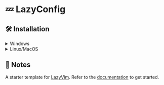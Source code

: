 # 💤 LazyConfig

## 🛠️ Installation

<details>
  <summary> Windows </summary>

- Make a backup of your current Neovim files:
```
# required
Move-Item $env:LOCALAPPDATA\nvim $env:LOCALAPPDATA\nvim.bak

# optional but recommended
Move-Item $env:LOCALAPPDATA\nvim-data $env:LOCALAPPDATA\nvim-data.bak
```

- Clone the Repo
```
git clone https://github.com/ColoredBytes/lazyconfig.git $env:LOCALAPPDATA\nvim
```
- Remove the `.git` folder, so you can add it to your own repo later
```
Remove-Item $env:LOCALAPPDATA\nvim\.git -Recurse -Force
```
</details>

<details>
  <summary> Linux/MacOS </summary>

- Make a backup of your current Neovim files:

```
# required
mv ~/.config/nvim{,.bak}

# optional but recommended
mv ~/.local/share/nvim{,.bak}
mv ~/.local/state/nvim{,.bak}
mv ~/.cache/nvim{,.bak}
```
- Clone The Repo
```
git clone https://github.com/ColoredBytes/lazyconfig.git ~/.config/nvim
```
- Remove the `.git` folder, so you can add it to your own repo later
```
rm -rf ~/.config/nvim/.git
```
</details>








## 📝 Notes

A starter template for [LazyVim](https://github.com/LazyVim/LazyVim).
Refer to the [documentation](https://lazyvim.github.io/installation) to get started.
